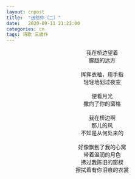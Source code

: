 ```yaml
---
layout: cnpost
title:  "送给你（二）"
date:   2020-09-11 21:22:00
categories: cn
tags: 诗歌 三歳作
---
```


<center>
我在桥边望着<br>
朦胧的远方<br>
<br>
挥挥衣袖，用手指<br>
轻轻地划过夜空<br>
<br>
便看月光<br>
撒向了你的窗格<br>
<br>
我在桥边啊<br>
那儿的风<br>
不知是从何处来的<br>
<br>
好像飘到了我的心窝<br>
带着温润的月色<br>
拂过我陈旧的窗棂<br>
擦拭着有你泪痕的衣裳<br>
</center>
